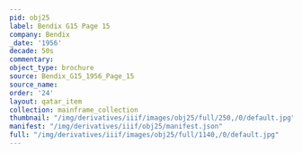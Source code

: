 ```yaml
---
pid: obj25
label: Bendix G15 Page 15
company: Bendix
_date: '1956'
decade: 50s
commentary:
object_type: brochure
source: Bendix_G15_1956_Page_15
source_name:
order: '24'
layout: qatar_item
collection: mainframe_collection
thumbnail: "/img/derivatives/iiif/images/obj25/full/250,/0/default.jpg"
manifest: "/img/derivatives/iiif/obj25/manifest.json"
full: "/img/derivatives/iiif/images/obj25/full/1140,/0/default.jpg"
---
```

